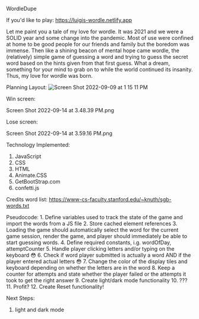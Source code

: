 WordleDupe

If you'd like to play:
https://luigis-wordle.netlify.app

Let me paint you a tale of my love for wordle. It was 2021 and we were a SOLID year and some change into the pandemic. Most of use were confined at home to be good people for our friends and family but the boredom was immense. Then like a shining beacon of mental hope came wordle, the (relatively) simple game of guessing a word and trying to guess the secret word based on the hints given from that first guess. What a dream, something for your mind to grab on to while the world continued its insanity. Thus, my love for wordle was born.

Planning Layout:
![Screen Shot 2022-09-09 at 1 15 11 PM](https://user-images.githubusercontent.com/111162028/189414600-c565b2f2-c41e-4844-870b-f53ceaa3bf5b.png)

Win screen:

Screen Shot 2022-09-14 at 3.48.39 PM.png

Lose screen:

Screen Shot 2022-09-14 at 3.59.16 PM.png

Technology Implemented:
1. JavaScript
2. CSS
3. HTML
4. Animate.CSS
5. GetBootStrap.com
6. confetti.js


Credits
word list:
https://www-cs-faculty.stanford.edu/~knuth/sgb-words.txt


Pseudocode:
	1. Define variables used to track the state of the game and import the words from a JS file
	2. Store cached element references
	3. Loading the game should automatically select the word for the current game session, render the game, and player should immediately be able to start guessing words.
	4. Define required constants, i.g. wordOfDay, attemptCounter
	5. Handle player clicking letters and/or typing on the keyboard 😳
	6. Check if word player submitted is actually a word AND if the player entered actual letters 😳
	7. Change the color of the display tiles and keyboard depending on whether the letters are in the word
	8. Keep a counter for attempts and state whether the player failed or the attempts it took to get the right answer
	9. Create light/dark mode functionality
	10. ???
	11. Profit?
  12. Create Reset functionality!

Next Steps:
1. light and dark mode